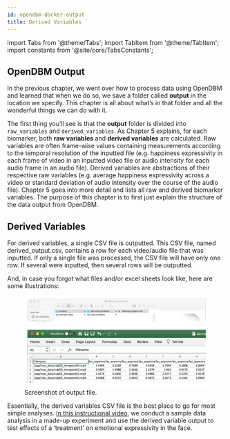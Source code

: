 ```yaml
---
id: opendbm-docker-output
title: Derived Variables
---
```


import Tabs from '@theme/Tabs'; import TabItem from '@theme/TabItem'; import constants from '@site/core/TabsConstants';

## OpenDBM Output

In the previous chapter, we went over how to process data using OpenDBM and learned that when we do so, we save a folder called **output** in the location we specify. This chapter is all about what’s in that folder and all the wonderful things we can do with it. 

The first thing you’ll see is that the **output** folder is divided into `raw_variables` and `derived_variables`. As Chapter 5 explains, for each biomarker, both **raw variables** and **derived variables** are calculated. Raw variables are often frame-wise values containing measurements according to the temporal resolution of the inputted file (e.g. happiness expressivity in each frame of video in an inputted video file or audio intensity for each audio frame in an audio file). Derived variables are abstractions of their respective raw variables (e.g. average happiness expressivity across a video or standard deviation of audio intensity over the course of the audio file). Chapter 5  goes into more detail and lists all raw and derived biomarker variables. The purpose of this chapter is to first just explain the structure of the data output from OpenDBM.

## Derived Variables

For derived variables, a single CSV file is outputted. This CSV file, named derived_output.csv, contains a row for each video/audio file that was inputted. If only a single file was processed, the CSV file will have only one row. If several were inputted, then several rows will be outputted.

And, in case you forgot what files and/or excel sheets look like, here are some illustrations:
<figure>
  <img src="/docs/assets/derived_var_1.png" width="1000" alt="Screenshot of output file" />
  <figcaption>Screenshot of output file.</figcaption>
</figure>

Essentially, the derived variables CSV file is the best place to go for most simple analyses. [In this instructional video](https://www.youtube.com/watch?v=QQY_QA1Y5BM), we conduct a sample data analysis in a made-up experiment and use the derived variable output to test effects of a ‘treatment’ on emotional expressivity in the face.